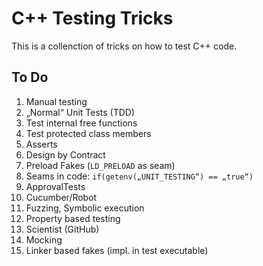 
# C++ Testing Tricks

This is a collenction of tricks on how to test C++ code.


## To Do

1. Manual testing
2. „Normal“ Unit Tests (TDD)
3. Test internal free functions
4. Test protected class members
5. Asserts
6. Design by Contract
7. Preload Fakes (`LD_PRELOAD` as seam)
8. Seams in code: `if(getenv(„UNIT_TESTING“) == „true“)`
9. ApprovalTests
10. Cucumber/Robot
11. Fuzzing, Symbolic execution
12. Property based testing
13. Scientist (GitHub)
14. Mocking
15. Linker based fakes (impl. in test executable)

